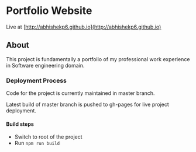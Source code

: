 # Portfolio Website

Live at [http://abhishekp6.github.io](http://abhishekp6.github.io)
## About

This project is fundamentally a portfolio of my professional work experience in Software engineering domain.

### Deployment Process

Code for the project is currently maintained in master branch.

Latest build of master branch is pushed to gh-pages for live project deployment.

#### Build steps 

- Switch to root of the project
- Run `npm run build`